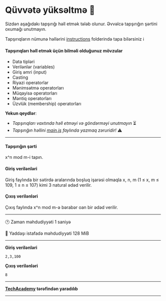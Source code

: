 # Qüvvətə yüksəltmə 🎯

Sizdən aşağıdakı tapşırığı həll etmək tələb olunur. Əvvəlcə tapşırığın şərtini oxumağı unutmayın.

Tapşırıqların nümunə həllərini [instructions](./instructions) folderində tapa bilərsiniz :information_source:

#### Tapşırıqları həll etmək üçün bilməli olduğunuz mövzular

* Data tipləri 
* Verilənlər (variables) 
* Giriş əmri (input) 
* Casting 
* Riyazi operatorlar 
* Mənimsətmə operatorları 
* Müqayisə operatorları 
* Məntiq operatorları 
* Üzvlük (membership) operatorları

**Yekun qeydlər**: 

* *Tapşırıqları vaxtında həll etməyi və göndərməyi unutmayın* ⏳
* *Tapşırığın həllini [main.js](./main.js) faylında yazmaq zəruridir!* :warning:

---

#### Tapşırığın şərti

x^n mod m-i tapın.

#### Giriş verilənləri
Giriş faylında bir sətirdə aralarında boşluq işarəsi olmaqla x, n, m (1 ≤ x, m ≤ 109, 1 ≤ n ≤ 107) kimi 3 natural ədəd verilir.

#### Çıxış verilənləri
Çıxış faylında x^n mod m-ə bərabər oan bir ədəd verilir.

---

:clock2: Zaman məhdudiyyəti 1 saniyə

:floppy_disk: Yaddaşı istafadə məhdudiyyəti 128 MiB

---

**Giriş verilənləri** 

```
2,3,100
```

**Çıxış verilənləri**

```
8
```


---

**[TechAcademy](https://www.tech.edu.az/) tərəfindən yaradılıb**

---
